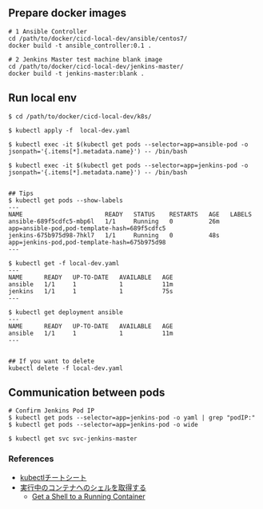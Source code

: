 

## Prepare docker images

    # 1 Ansible Controller
    cd /path/to/docker/cicd-local-dev/ansible/centos7/
    docker build -t ansible_controller:0.1 .

    # 2 Jenkins Master test machine blank image
    cd /path/to/docker/cicd-local-dev/jenkins-master/
    docker build -t jenkins-master:blank .

## Run local env

    $ cd /path/to/docker/cicd-local-dev/k8s/

    $ kubectl apply -f  local-dev.yaml

    $ kubectl exec -it $(kubectl get pods --selector=app=ansible-pod -o jsonpath='{.items[*].metadata.name}') -- /bin/bash

    $ kubectl exec -it $(kubectl get pods --selector=app=jenkins-pod -o jsonpath='{.items[*].metadata.name}') -- /bin/bash


    ## Tips
    $ kubectl get pods --show-labels
    ---
    NAME                       READY   STATUS    RESTARTS   AGE   LABELS
    ansible-689f5cdfc5-mbp6l   1/1     Running   0          26m   app=ansible-pod,pod-template-hash=689f5cdfc5
    jenkins-675b975d98-7hkl7   1/1     Running   0          48s   app=jenkins-pod,pod-template-hash=675b975d98
    ---

    $ kubectl get -f local-dev.yaml
    ---
    NAME      READY   UP-TO-DATE   AVAILABLE   AGE
    ansible   1/1     1            1           11m
    jenkins   1/1     1            1           75s
    ---

    $ kubectl get deployment ansible
    ---
    NAME      READY   UP-TO-DATE   AVAILABLE   AGE
    ansible   1/1     1            1           11m
    ---


    ## If you want to delete
    kubectl delete -f local-dev.yaml


## Communication between pods

    # Confirm Jenkins Pod IP
    $ kubectl get pods --selector=app=jenkins-pod -o yaml | grep "podIP:"
    $ kubectl get pods --selector=app=jenkins-pod -o wide

    $ kubectl get svc svc-jenkins-master



### References

+ [kubectlチートシート](https://kubernetes.io/ja/docs/reference/kubectl/cheatsheet/)
+ [実行中のコンテナへのシェルを取得する](https://kubernetes.io/ja/docs/tasks/debug-application-cluster/get-shell-running-container/)
  + [Get a Shell to a Running Container](https://kubernetes.io/docs/tasks/debug-application-cluster/get-shell-running-container/)

